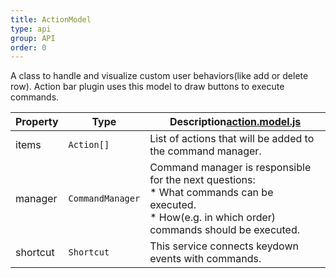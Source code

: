 ```yaml
---
title: ActionModel
type: api
group: API
order: 0
---
```

A class to handle and visualize custom user behaviors(like add or delete row).
Action bar plugin uses this model to draw buttons to execute commands.


Property|Type|Description<a class="github-link2" target="_blank" href="https://github.com/qgrid/ng2/tree/master/core/action/action.model.js"><span>action.model.js</span></a>
---|---|---
items|`Action[]`|List of actions that will be added to the command manager.
manager|`CommandManager`|Command manager is responsible for the next questions:<br>* What commands can be executed.<br>* How(e.g. in which order) commands should be executed.
shortcut|`Shortcut`|This service connects keydown events with commands.

